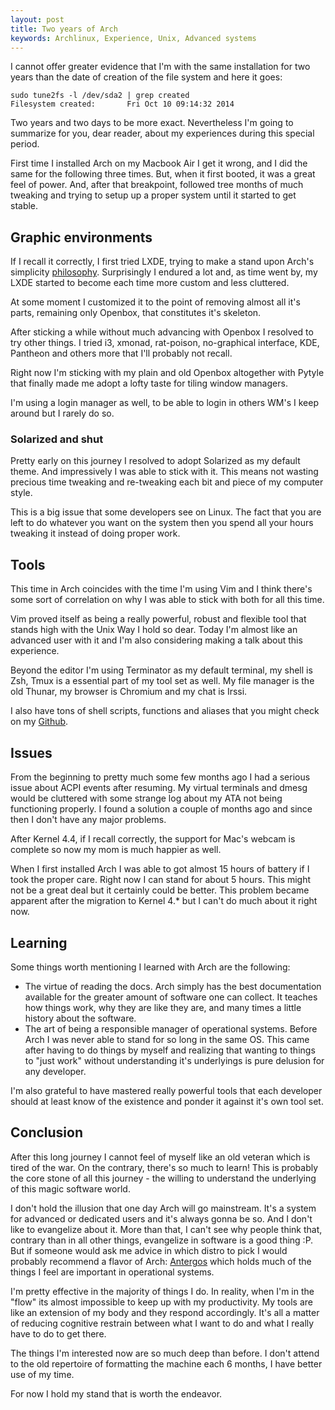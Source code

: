 ```yaml
---
layout: post
title: Two years of Arch
keywords: Archlinux, Experience, Unix, Advanced systems
---
```


I cannot offer greater evidence that I'm with the same installation
for two years than the date of creation of the file system and here
it goes:

```
sudo tune2fs -l /dev/sda2 | grep created
Filesystem created:       Fri Oct 10 09:14:32 2014
```

Two years and two days to be more exact. Nevertheless I'm going to
summarize for you, dear reader, about my experiences during this special
period.

First time I installed Arch on my Macbook Air I get it wrong, and I did
the same for the following three times. But, when it first booted, it was
a great feel of power. And, after that breakpoint, followed tree months of
much tweaking and trying to setup up a proper system until it
started to get stable.

## Graphic environments

If I recall it correctly, I first tried LXDE, trying to make a
stand upon Arch's simplicity [philosophy](https://wiki.archlinux.org/index.php/The_Arch_Way_(%D0%A1%D1%80%D0%BF%D1%81%D0%BA%D0%B8)). Surprisingly I endured a
lot and, as time went by, my LXDE started to become each time more
custom and less cluttered.

At some moment I customized it to the point of removing almost all
it's parts, remaining only Openbox, that constitutes it's skeleton.

After sticking a while without much advancing with Openbox I
resolved to try other things. I tried i3, xmonad, rat-poison,
no-graphical interface, KDE, Pantheon and others more that I'll
probably not recall.

Right now I'm sticking with my plain and old Openbox altogether
with Pytyle that finally made me adopt a lofty taste for tiling
window managers.

I'm using a login manager as well, to be able to login in others WM's I
keep around but I rarely do so.

### Solarized and shut

Pretty early on this journey I resolved to adopt Solarized as my
default theme. And impressively I was able to stick with it. This
means not wasting precious time tweaking and re-tweaking each bit
and piece of my computer style.

This is a big issue that some developers see on Linux.
The fact that you are left to do whatever you want on the system
then you spend all your hours tweaking it instead of doing proper
work.

## Tools

This time in Arch coincides with the time I'm using Vim and I
think there's some sort of correlation on why I was able to stick
with both for all this time.

Vim proved itself as being a really powerful, robust and flexible tool
that stands high with the Unix Way I hold so dear. Today I'm almost like
an advanced user with it and I'm also considering making a talk about
this experience.

Beyond the editor I'm using Terminator as my default terminal, my
shell is Zsh, Tmux is a essential part of my tool set as well. My file manager is
the old Thunar, my browser is Chromium and my chat is Irssi.

I also have tons of shell scripts, functions
and aliases that you might check on my
[Github](https://github.com/jeanCarloMachado/personalScripts).

## Issues

From the beginning to pretty much some few months ago I had a serious
issue about ACPI events after resuming. My virtual terminals and
dmesg would be cluttered with some strange log about my ATA not being
functioning properly. I found a solution a couple of months ago and
since then I don't have any major problems.

After Kernel 4.4, if I recall correctly, the support for Mac's
webcam is complete so now my mom is much happier as well.

When I first installed Arch I was able to got almost 15 hours of
battery if I took the proper care. Right now I can stand for about
5 hours. This might not be a great deal but it certainly could be
better. This problem became apparent after the migration to Kernel
4.\* but I can't do much about it right now.

## Learning

Some things worth mentioning I learned with Arch are the
following:
- The virtue of reading the docs. Arch simply has the best
  documentation available for the greater amount of software one
  can collect. It teaches how things work, why they are like they
  are, and many times a little history about the software.
- The art of being a responsible manager of operational systems.
  Before Arch I was never able to stand for so long in  the same
  OS. This came after having to do things by myself and realizing
  that wanting to things to "just work" without understanding it's
  underlyings is pure delusion for any developer.

I'm also grateful to have mastered really powerful tools that each
developer should at least know of the existence and ponder it against
it's own tool set.

## Conclusion

After this long journey I cannot feel of myself like an old
veteran which is tired of the war. On the contrary, there's so
much to learn! This is probably the core stone of all this
journey - the willing to understand the underlying of this magic
software world.

I don't hold the illusion that one day Arch will go mainstream. It's
a system for advanced or dedicated users and it's always gonna be so.
And I don't like to evangelize about it. More than that, I can't see
why people think that, contrary than in all other things, evangelize
in software is a good thing :P. But if someone would ask me advice
in which distro to pick I would probably recommend a flavor of Arch:
[Antergos](http://status.antergos.com/) which holds much of the things I
feel are important in operational systems.

I'm pretty effective in the majority of things I do. In reality, when
I'm in the "flow" its almost impossible to keep up with my productivity.
My tools are like an extension of my body and they respond accordingly.
It's all a matter of reducing cognitive restrain between what I want to do
and what I really have to do to get there.

The things I'm interested now are so much deep than before. I
don't attend to the old repertoire of formatting the machine each
6 months, I have better use of my time.

For now I hold my stand that is worth the endeavor.

